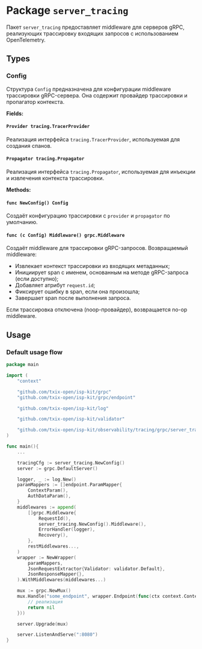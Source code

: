 # Package `server_tracing`

Пакет `server_tracing` предоставляет middleware для серверов gRPC, реализующих трассировку входящих запросов с использованием OpenTelemetry.

## Types

### Config

Структура `Config` предназначена для конфигурации middleware трассировки gRPC-сервера. Она содержит провайдер трассировки и пропагатор контекста.

**Fields:**

#### `Provider tracing.TracerProvider`

Реализация интерфейса `tracing.TracerProvider`, используемая для создания спанов.

#### `Propagator tracing.Propagator`

Реализация интерфейса `tracing.Propagator`, используемая для инъекции и извлечения контекста трассировки.

**Methods:**

#### `func NewConfig() Config`

Создаёт конфигурацию трассировки с `provider` и `propagator` по умолчанию.

#### `func (c Config) Middleware() grpc.Middleware`

Создаёт middleware для трассировки gRPC-запросов. Возвращаемый middleware:

- Извлекает контекст трассировки из входящих метаданных;
- Инициирует span с именем, основанным на методе gRPC-запроса (если доступно);
- Добавляет атрибут `request.id`;
- Фиксирует ошибку в span, если она произошла;
- Завершает span после выполнения запроса.

Если трассировка отключена (noop-провайдер), возвращается no-op middleware.

## Usage

### Default usage flow

```go
package main

import (
    "context"

    "github.com/txix-open/isp-kit/grpc"
    "github.com/txix-open/isp-kit/grpc/endpoint"

    "github.com/txix-open/isp-kit/log"

    "github.com/txix-open/isp-kit/validator"

    "github.com/txix-open/isp-kit/observability/tracing/grpc/server_tracing"
)

func main(){
    ...

    tracingCfg := server_tracing.NewConfig()
    server := grpc.DefaultServer()

    logger, _ := log.New()
    paramMappers := []endpoint.ParamMapper{
		ContextParam(),
		AuthDataParam(),
	}
	middlewares := append(
		[]grpc.Middleware{
			RequestId(),
			server_tracing.NewConfig().Middleware(),
			ErrorHandler(logger),
			Recovery(),
		},
		restMiddlewares...,
	)
	wrapper := NewWrapper(
		paramMappers,
		JsonRequestExtractor{Validator: validator.Default},
		JsonResponseMapper{},
	).WithMiddlewares(middlewares...)

    mux := grpc.NewMux()
    mux.Handle("some_endpoint", wrapper.Endpoint(func(ctx context.Context) error {
        // реализация
        return nil
    }))

    server.Upgrade(mux)

    server.ListenAndServe(":8080")
}
```
